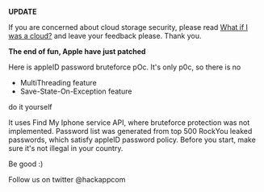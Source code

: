 **UPDATE**

If you are concerned about cloud storage security, please read [What if I was a cloud?](http://blog.hackapp.com/2014/09/what-if-i-was-cloud.html) 
and leave your feedback please. Thank you.

**The end of fun, Apple have just patched**


Here is appleID password bruteforce pOc.
It's only p0c, so there is no
	

* MultiThreading feature
* Save-State-On-Exception feature


do it yourself


It uses Find My Iphone service API, where bruteforce protection was not implemented. Password list was generated from top 500 RockYou leaked passwords, which satisfy appleID password policy. Before you start, make sure it's not illegal in your country. 

Be good :)


Follow us on twitter @hackappcom



